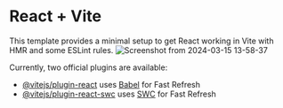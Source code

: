 # React + Vite

This template provides a minimal setup to get React working in Vite with HMR and some ESLint rules.
![Screenshot from 2024-03-15 13-58-37](https://github.com/Yessenali-Yerkebulan/digital-clock-react/assets/113698340/7ffd7689-c15f-4228-927f-df30e517ed18)

Currently, two official plugins are available:

- [@vitejs/plugin-react](https://github.com/vitejs/vite-plugin-react/blob/main/packages/plugin-react/README.md) uses [Babel](https://babeljs.io/) for Fast Refresh
- [@vitejs/plugin-react-swc](https://github.com/vitejs/vite-plugin-react-swc) uses [SWC](https://swc.rs/) for Fast Refresh
